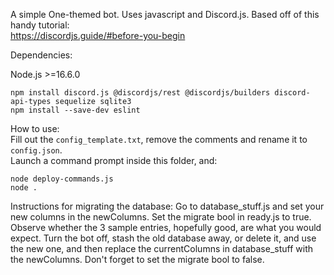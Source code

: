 A simple One-themed bot. Uses javascript and Discord.js. 
Based off of this handy tutorial:     
https://discordjs.guide/#before-you-begin


Dependencies:

Node.js >=16.6.0
```
npm install discord.js @discordjs/rest @discordjs/builders discord-api-types sequelize sqlite3
npm install --save-dev eslint
```


How to use:     
Fill out the `config_template.txt`, remove the comments and rename it to `config.json`.     
Launch a command prompt inside this folder, and:     
```
node deploy-commands.js   
node .
```     

Instructions for migrating the database:
Go to database_stuff.js and set your new columns in the newColumns.
Set the migrate bool in ready.js to true.
Observe whether the 3 sample entries, hopefully good, are what you would expect.
Turn the bot off, stash the old database away, or delete it, and use the new one, and then replace the currentColumns in database_stuff with the newColumns.
Don't forget to set the migrate bool to false.